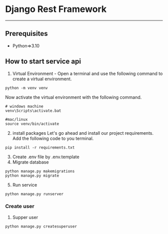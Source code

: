 # Django Rest Framework 
***

## Prerequisites
- Python=>3.10
## How to start service api
1) Virtual Environment - Open a terminal and use the following command to create a virtual environment.
```
python -m venv venv
```
Now activate the virtual environment with the following command.
```
# windows machine
venv\Scripts\activate.bat

#mac/linux
source venv/bin/activate
```
2) install packages
Let's go ahead and install our project requirements. Add the following code to you terminal.

```
pip install -r requirements.txt
```
3) Create .env file by .env.template
4) Migrate database

```
python manage.py makemigrations
python manage.py migrate
```
5) Run service 

```
python manage.py runserver
```
### Create user
1) Supper user

```
python manage.py createsuperuser

```